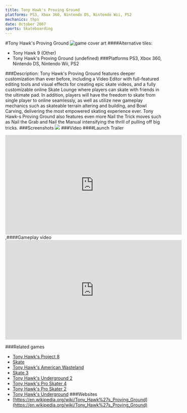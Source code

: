 ```yaml
---
title: Tony Hawk's Proving Ground
platforms: PS3, Xbox 360, Nintendo DS, Nintendo Wii, PS2
mechanics: thps
date: October 2007
sports: Skateboarding
---
```

#Tony Hawk's Proving Ground
![game cover art](//images.igdb.com/igdb/image/upload/t_cover_big/b9igl17wr89ejepjquuj.jpg "Logo Title Text 1")
####Alternative tiles:
* Tony Hawk 9 (Other)
* Tony Hawk's Proving Ground (undefined)
###Platforms
PS3, Xbox 360, Nintendo DS, Nintendo Wii, PS2

###Description:
Tony Hawk's Proving Ground features deeper customization than ever before, including a Video Editor with full-featured editing tools and visual effects for creating epic skate videos, and a fully customizable online Skate Lounge where players can skate with friends in the ultimate pad. In addition, players will have the freedom to skate from single player to online seamlessly, as well as utilize new gameplay mechanics such as skateable terrain altering and building, and Bowl Carving, delivering the most empowered skating experience ever. Tony Hawk-s Proving Ground also features even more Nail the Trick moves such as Nail the Grab and Nail the Manual intensifying the thrill of pulling off big tricks.
###Screenshots
<a target="_blank" rel="noopener noreferrer" href="//images.igdb.com/igdb/image/upload/t_cover_big/luyzdy7sxahtefdlblr9.jpg"><img src="//images.igdb.com/igdb/image/upload/t_thumb/luyzdy7sxahtefdlblr9.jpg"/></a>
###Video
####Launch Trailer

<iframe width="560" height="315" src="https://www.youtube.com/embed/fMlr17jxMMk" frameborder="0" allowfullscreen></iframe>
,####Gameplay video

<iframe width="560" height="315" src="https://www.youtube.com/embed/l58zV44Cap0" frameborder="0" allowfullscreen></iframe>

###Related games
* [Tony Hawk's Project 8](/games/tony-hawk-s-project-8-6204/)
* [Skate](/games/skate-2585/)
* [Tony Hawk's American Wasteland](/games/tony-hawk-s-american-wasteland-7219/)
* [Skate 3](/games/skate-3-2587/)
* [Tony Hawk's Underground 2](/games/tony-hawk-s-underground-2-2699/)
* [Tony Hawk's Pro Skater 4](/games/tony-hawk-s-pro-skater-4-915/)
* [Tony Hawk's Pro Skater 2](/games/tony-hawk-s-pro-skater-2-913/)
* [Tony Hawk's Underground](/games/tony-hawk-s-underground-2698/)
###Websites
* [https://en.wikipedia.org/wiki/Tony_Hawk%27s_Proving_Ground](https://en.wikipedia.org/wiki/Tony_Hawk%27s_Proving_Ground)
